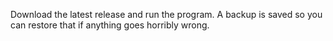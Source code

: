 Download the latest release and run the program. A backup is saved so you can restore that if anything goes horribly wrong.